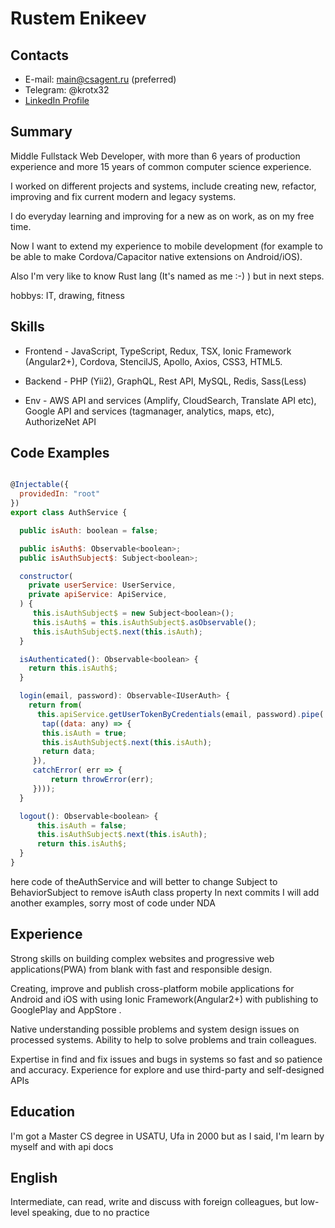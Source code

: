 # Rustem Enikeev

## Contacts

- E-mail: main@csagent.ru (preferred)
- Telegram: @krotx32
- [LinkedIn Profile](https://www.linkedin.com/in/rustem-enikeev/)

## Summary

Middle Fullstack Web Developer, with more than 6 years of production experience
 and more 15 years of common computer science experience.

I worked on different projects and systems, include creating new, refactor, improving and fix current modern and legacy systems.

I do everyday learning and improving for a new as on work, as on my free time. 

Now I want to extend my experience to mobile
development (for example to be able to make Cordova/Capacitor native extensions on Android/iOS).

Also I'm very like to know Rust lang (It's named as me  :-) ) but in next steps.

hobbys: IT, drawing, fitness

## Skills

- Frontend - JavaScript, TypeScript, Redux, TSX, Ionic Framework (Angular2+), Cordova, StencilJS, Apollo, Axios, CSS3, HTML5.

- Backend - PHP (Yii2), GraphQL, Rest API, MySQL, Redis, Sass(Less)

- Env - AWS API and services (Amplify, CloudSearch, Translate API etc), Google API and services 
(tagmanager, analytics, maps, etc), AuthorizeNet API


## Code Examples

```javascript

@Injectable({
  providedIn: "root"
})
export class AuthService {

  public isAuth: boolean = false;

  public isAuth$: Observable<boolean>;
  public isAuthSubject$: Subject<boolean>;

  constructor(
    private userService: UserService,
    private apiService: ApiService,
  ) {
     this.isAuthSubject$ = new Subject<boolean>();
     this.isAuth$ = this.isAuthSubject$.asObservable();
     this.isAuthSubject$.next(this.isAuth);
  }

  isAuthenticated(): Observable<boolean> {
    return this.isAuth$;
  }

  login(email, password): Observable<IUserAuth> {
    return from(
      this.apiService.getUserTokenByCredentials(email, password).pipe(
       tap((data: any) => {
       this.isAuth = true;
       this.isAuthSubject$.next(this.isAuth);
       return data;
     }),
     catchError( err => {
         return throwError(err);
     })));
  }

  logout(): Observable<boolean> {
      this.isAuth = false;
      this.isAuthSubject$.next(this.isAuth);
      return this.isAuth$;
  }
}
```
here code of theAuthService and will better to change Subject to BehaviorSubject to remove isAuth class property
In next commits I will add another examples, sorry most of code under NDA

## Experience

Strong skills on building complex websites and progressive web applications(PWA) from blank 
with fast and responsible design.

Creating, improve and publish cross-platform mobile applications for Android and iOS with using Ionic Framework(Angular2+) 
with publishing to GooglePlay and AppStore  .

Native understanding possible problems and system design issues on processed systems.
Ability to help to solve problems and train colleagues.

Expertise in find and fix issues and bugs in systems so fast and so patience and accuracy.
Experience for explore and use third-party and self-designed APIs


## Education

I'm got a Master CS degree in USATU, Ufa in 2000
but as I said, I'm learn by myself and with api docs

## English

Intermediate, can read, write and discuss with foreign colleagues, but low-level speaking, due to no practice


